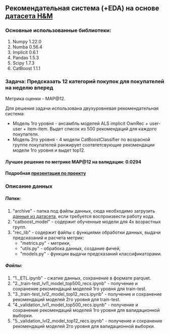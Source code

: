 ## Рекомендательная система (+EDA) на основе [датасета H&M](https://www.kaggle.com/competitions/h-and-m-personalized-fashion-recommendations)

### Основные использованные библиотеки:
1. Numpy 1.22.0
2. Numba 0.56.4
3. Implicit 0.6.1
4. Pandas 1.5.3
5. Scipy 1.7.3
6. CatBoost 1.1.1

### Задача: Предсказать 12 категорий покупок для покупателей на неделю вперед
Метрика оценки - MAP@12.

Для решения задачи использована двухуровневая рекомендательная система:
- Модель 1го уровня - ансамбль моделей ALS implicit OwnRec + user-user + item-item. Выдет список из 500 рекомендаций для каждого покупателя.
- Модель 2го уровня - 4 модели CatBoostClassifier по возрасной группе покупателей ранжирует соотвтетсвующие рекомендации модели 1го уровня и выдет top12.

#### Лучшее решение по метрике MAP@12 на валидации: **0.0294**

#### Подробная [презентация по проекту](https://docs.google.com/presentation/d/1tfh8iZZZ1sbf3mtkmAQ1Iaqj4__Q3-YToo31DbVIq0A/edit?usp=sharing)

### Описание данных
##### Папки:
1. "archive" - папка под файлы данных, сюда необходимо загрузить [данные из датасета](https://www.kaggle.com/competitions/h-and-m-personalized-fashion-recommendations/data), если требуется воспроизвести работу кода.
2. "catboost_model" - содержит обученные модели для 4х возрастных групп.
3. "rec_lib" - содержит файлы с функциями обработки данных, выдачи предсказаний и расчета метрик:
	- "metrics.py" - метрики,
	- "utils.py" - обрабока данных, создание фичей,
	- "models.py" - функции выдачи предсказаний классификаторами.
##### Файлы:
1. "1._ETL.ipynb" - сжатие данных, сохранение в формате parquet.
2. "2._train-test_lvl1_model_top500_recs.ipynb" - получение и сохранение рекомендаций моделей 1го уровня для train-test.
3. "3._train-test_lvl2_model_top12_recs.ipynb" - получение и сохранение рекомендаций моделей 2го уровня для train-test.
4. "4._validation_lvl1_model_top500_recs.ipynb" - получение и сохранение рекомендаций моделей 1го уровня для валидационной выборки.
5. "5._validation_lvl2_model_top12_recs.ipynb" - получение и сохранение рекомендаций моделей 2го уровня для валидационной выборки.